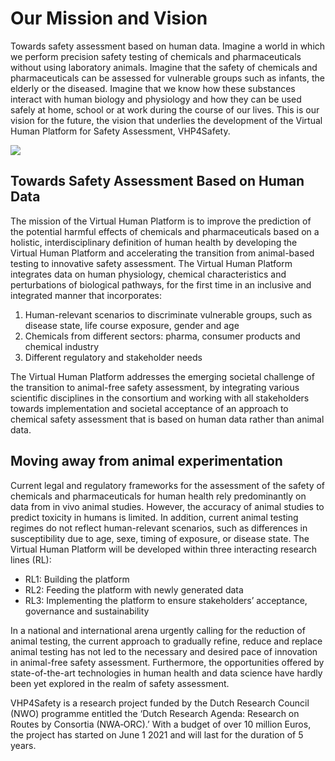 
# Our Mission and Vision

Towards safety assessment based on human data. Imagine a world in which we perform precision safety testing of chemicals and pharmaceuticals without using laboratory animals. Imagine that the safety of chemicals and pharmaceuticals can be assessed for vulnerable groups such as infants, the elderly or the diseased. Imagine that we know how these substances interact with human biology and physiology and how they can be used safely at home, school or at work during the course of our lives. This is our vision for the future, the vision that underlies the development of the Virtual Human Platform for Safety Assessment, VHP4Safety.

![](https://www.sciencrew.com/media/?art=333921498&url=https%3A%2F%2Fstorage.imgzine.com%2Fprotected%2F432-feed-538%2FiStock-1195694221.jpg&v=0&w=1200)

## Towards Safety Assessment Based on Human Data

The mission of the Virtual Human Platform is to improve the prediction of the potential harmful effects of chemicals and pharmaceuticals based on a holistic, interdisciplinary definition of human health by developing the Virtual Human Platform and accelerating the transition from animal-based testing to innovative safety assessment. The Virtual Human Platform integrates data on human physiology, chemical characteristics and perturbations of biological pathways, for the first time in an inclusive and integrated manner that incorporates:

1. Human-relevant scenarios to discriminate vulnerable groups, such as disease state, life course exposure, gender and age
2. Chemicals from different sectors: pharma, consumer products and chemical industry
3. Different regulatory and stakeholder needs

The Virtual Human Platform addresses the emerging societal challenge of the transition to animal-free safety assessment, by integrating various scientific disciplines in the consortium and working with all stakeholders towards implementation and societal acceptance of an approach to chemical safety assessment that is based on human data rather than animal data.

## Moving away from animal experimentation

Current legal and regulatory frameworks for the assessment of the safety of chemicals and pharmaceuticals for human health rely predominantly on data from in vivo animal studies. However, the accuracy of animal studies to predict toxicity in humans is limited. In addition, current animal testing regimes do not reflect human-relevant scenarios, such as differences in susceptibility due to age, sexe, timing of exposure, or disease state.
The Virtual Human Platform will be developed within three interacting research lines (RL):

* RL1: Building the platform
* RL2: Feeding the platform with newly generated data
* RL3: Implementing the platform to ensure stakeholders’ acceptance, governance and sustainability

In a national and international arena urgently calling for the reduction of animal testing, the current approach to gradually refine, reduce and replace animal testing has not led to the necessary and desired pace of innovation in animal-free safety assessment. Furthermore, the opportunities offered by state-of-the-art technologies in human health and data science have hardly been yet explored in the realm of safety assessment.

VHP4Safety is a research project funded by the Dutch Research Council (NWO) programme entitled the ‘Dutch Research Agenda: Research on Routes by Consortia (NWA‐ORC).’ With a budget of over 10 million Euros, the project has started on June 1 2021 and will last for the duration of 5 years.
